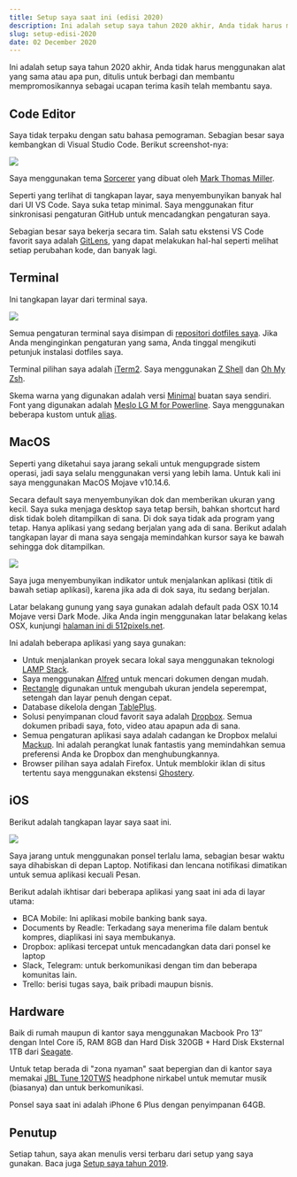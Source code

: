```yaml
---
title: Setup saya saat ini (edisi 2020)
description: Ini adalah setup saya tahun 2020 akhir, Anda tidak harus menggunakan alat yang sama atau apa pun, ditulis untuk berbagi dan membantu mempromosikannya sebagai ucapan terima kasih telah membantu saya.
slug: setup-edisi-2020
date: 02 December 2020
---
```


Ini adalah setup saya tahun 2020 akhir, Anda tidak harus menggunakan alat yang sama atau apa pun, ditulis untuk berbagi dan membantu mempromosikannya sebagai ucapan terima kasih telah membantu saya.

## Code Editor

Saya tidak terpaku dengan satu bahasa pemograman. Sebagian besar saya kembangkan di Visual Studio Code. Berikut screenshot-nya:

![](/journal/setup-edisi-2020/code-editor.png)

Saya menggunakan tema [Sorcerer](https://marketplace.visualstudio.com/items?itemName=MarkThomasMiller.sorcerer) yang dibuat oleh [Mark Thomas Miller](https://mtm.dev/).

Seperti yang terlihat di tangkapan layar, saya menyembunyikan banyak hal dari UI VS Code. Saya suka tetap minimal. Saya menggunakan fitur sinkronisasi pengaturan GitHub untuk mencadangkan pengaturan saya.

Sebagian besar saya bekerja secara tim. Salah satu ekstensi VS Code favorit saya adalah [GitLens](https://marketplace.visualstudio.com/items?itemName=eamodio.gitlens), yang dapat melakukan hal-hal seperti melihat setiap perubahan kode, dan banyak lagi.

## Terminal

Ini tangkapan layar dari terminal saya.

![](/journal/setup-edisi-2020/terminal.png)

Semua pengaturan terminal saya disimpan di [repositori dotfiles saya](https://github.com/razaqultegar/dotfiles). Jika Anda menginginkan pengaturan yang sama, Anda tinggal mengikuti petunjuk instalasi dotfiles saya.

Terminal pilihan saya adalah [iTerm2](https://www.iterm2.com/). Saya menggunakan [Z Shell](https://en.wikipedia.org/wiki/Z_shell) dan [Oh My Zsh](https://ohmyz.sh/).

Skema warna yang digunakan adalah versi [Minimal](https://github.com/razaqultegar/dotfiles/blob/main/minimal.zsh-theme) buatan saya sendiri. Font yang digunakan adalah [Meslo LG M for Powerline](https://github.com/powerline/fonts/blob/master/Meslo%20Slashed/Meslo%20LG%20M%20Regular%20for%20Powerline.ttf). Saya menggunakan beberapa kustom untuk [alias](https://github.com/razaqultegar/dotfiles/blob/main/aliases.zsh).

## MacOS

Seperti yang diketahui saya jarang sekali untuk mengupgrade sistem operasi, jadi saya selalu menggunakan versi yang lebih lama. Untuk kali ini saya menggunakan MacOS Mojave v10.14.6.

Secara default saya menyembunyikan dok dan memberikan ukuran yang kecil. Saya suka menjaga desktop saya tetap bersih, bahkan shortcut hard disk tidak boleh ditampilkan di sana. Di dok saya tidak ada program yang tetap. Hanya aplikasi yang sedang berjalan yang ada di sana. Berikut adalah tangkapan layar di mana saya sengaja memindahkan kursor saya ke bawah sehingga dok ditampilkan. 

![](/journal/setup-edisi-2020/desktop.png)

Saya juga menyembunyikan indikator untuk menjalankan aplikasi (titik di bawah setiap aplikasi), karena jika ada di dok saya, itu sedang berjalan.

Latar belakang gunung yang saya gunakan adalah default pada OSX 10.14 Mojave versi Dark Mode. Jika Anda ingin menggunakan latar belakang kelas OSX, kunjungi [halaman ini di 512pixels.net](https://512pixels.net/projects/default-mac-wallpapers-in-5k/).

Ini adalah beberapa aplikasi yang saya gunakan:

- Untuk menjalankan proyek secara lokal saya menggunakan teknologi [LAMP Stack](https://en.wikipedia.org/wiki/LAMP_%28software_bundle%29).
- Saya menggunakan [Alfred](https://www.alfredapp.com/) untuk mencari dokumen dengan mudah.
- [Rectangle](https://rectangleapp.com/) digunakan untuk mengubah ukuran jendela seperempat, setengah dan layar penuh dengan cepat.
- Database dikelola dengan [TablePlus](https://tableplus.com/).
- Solusi penyimpanan cloud favorit saya adalah [Dropbox](https://www.dropbox.com). Semua dokumen pribadi saya, foto, video atau apapun ada di sana.
- Semua pengaturan aplikasi saya adalah cadangan ke Dropbox melalui [Mackup](https://github.com/lra/mackup). Ini adalah perangkat lunak fantastis yang memindahkan semua preferensi Anda ke Dropbox dan menghubungkannya.
- Browser pilihan saya adalah Firefox. Untuk memblokir iklan di situs tertentu saya menggunakan ekstensi [Ghostery](https://www.ghostery.com).

## iOS

Berikut adalah tangkapan layar saya saat ini.

![](/journal/setup-edisi-2020/ios.png)

Saya jarang untuk menggunakan ponsel terlalu lama, sebagian besar waktu saya dihabiskan di depan Laptop. Notifikasi dan lencana notifikasi dimatikan untuk semua aplikasi kecuali Pesan.

Berikut adalah ikhtisar dari beberapa aplikasi yang saat ini ada di layar utama:

- BCA Mobile: Ini aplikasi mobile banking bank saya.
- Documents by Readle: Terkadang saya menerima file dalam bentuk kompres, diaplikasi ini saya membukanya.
- Dropbox: aplikasi tercepat untuk mencadangkan data dari ponsel ke laptop
- Slack, Telegram: untuk berkomunikasi dengan tim dan beberapa komunitas lain.
- Trello: berisi tugas saya, baik pribadi maupun bisnis.

## Hardware

Baik di rumah maupun di kantor saya menggunakan Macbook Pro 13″ dengan Intel Core i5, RAM 8GB dan Hard Disk 320GB + Hard Disk Eksternal 1TB dari [Seagate](https://www.tokopedia.com/shopit-1/seagate-backup-plus-slim-usb-3-0-1tb-sthn1000400-black).

Untuk tetap berada di "zona nyaman" saat bepergian dan di kantor saya memakai [JBL Tune 120TWS](https://id.jbl.com/headphones-wireless/JBL+TUNE120TWS.html) headphone nirkabel untuk memutar musik (biasanya) dan untuk berkomunikasi.

Ponsel saya saat ini adalah iPhone 6 Plus dengan penyimpanan 64GB.

## Penutup

Setiap tahun, saya akan menulis versi terbaru dari setup yang saya gunakan. Baca juga [Setup saya tahun 2019](/journal/setup-edisi-2019).
